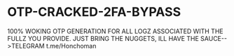 # OTP-CRACKED-2FA-BYPASS
100% WOKING OTP GENERATION FOR ALL LOGZ ASSOCIATED WITH THE FULLZ YOU PROVIDE. JUST BRING THE NUGGETS, ILL HAVE THE SAUCE-->TELEGRAM t.me/Honchoman
